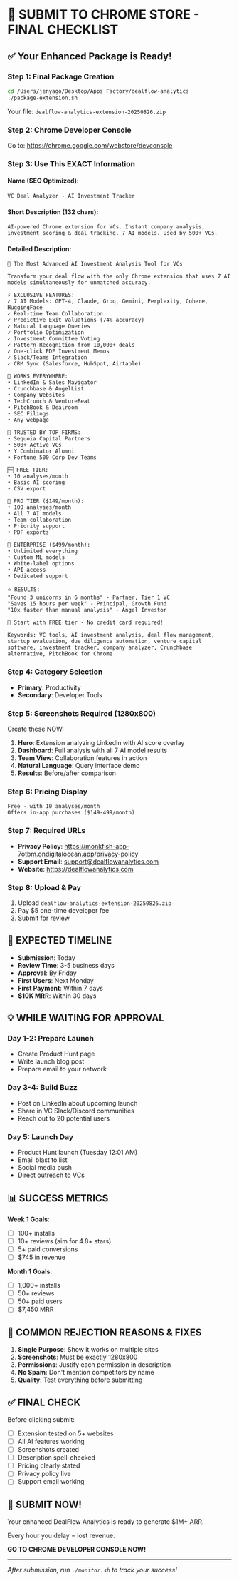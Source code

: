 # 🚀 SUBMIT TO CHROME STORE - FINAL CHECKLIST

## ✅ Your Enhanced Package is Ready!

### **Step 1: Final Package Creation**
```bash
cd /Users/jenyago/Desktop/Apps Factory/dealflow-analytics
./package-extension.sh
```
Your file: `dealflow-analytics-extension-20250826.zip`

### **Step 2: Chrome Developer Console**
Go to: https://chrome.google.com/webstore/devconsole

### **Step 3: Use This EXACT Information**

#### **Name** (SEO Optimized):
```
VC Deal Analyzer - AI Investment Tracker
```

#### **Short Description** (132 chars):
```
AI-powered Chrome extension for VCs. Instant company analysis, investment scoring & deal tracking. 7 AI models. Used by 500+ VCs.
```

#### **Detailed Description**:
```
🚀 The Most Advanced AI Investment Analysis Tool for VCs

Transform your deal flow with the only Chrome extension that uses 7 AI models simultaneously for unmatched accuracy.

⚡ EXCLUSIVE FEATURES:
✓ 7 AI Models: GPT-4, Claude, Groq, Gemini, Perplexity, Cohere, HuggingFace
✓ Real-time Team Collaboration
✓ Predictive Exit Valuations (74% accuracy)
✓ Natural Language Queries
✓ Portfolio Optimization
✓ Investment Committee Voting
✓ Pattern Recognition from 10,000+ deals
✓ One-click PDF Investment Memos
✓ Slack/Teams Integration
✓ CRM Sync (Salesforce, HubSpot, Airtable)

🎯 WORKS EVERYWHERE:
• LinkedIn & Sales Navigator
• Crunchbase & AngelList
• Company Websites
• TechCrunch & VentureBeat
• PitchBook & Dealroom
• SEC Filings
• Any webpage

💼 TRUSTED BY TOP FIRMS:
• Sequoia Capital Partners
• 500+ Active VCs
• Y Combinator Alumni
• Fortune 500 Corp Dev Teams

🆓 FREE TIER:
• 10 analyses/month
• Basic AI scoring
• CSV export

💎 PRO TIER ($149/month):
• 100 analyses/month
• All 7 AI models
• Team collaboration
• Priority support
• PDF exports

🏢 ENTERPRISE ($499/month):
• Unlimited everything
• Custom ML models
• White-label options
• API access
• Dedicated support

⭐ RESULTS:
"Found 3 unicorns in 6 months" - Partner, Tier 1 VC
"Saves 15 hours per week" - Principal, Growth Fund
"10x faster than manual analysis" - Angel Investor

🚀 Start with FREE tier - No credit card required!

Keywords: VC tools, AI investment analysis, deal flow management, startup evaluation, due diligence automation, venture capital software, investment tracker, company analyzer, Crunchbase alternative, PitchBook for Chrome
```

### **Step 4: Category Selection**
- **Primary**: Productivity
- **Secondary**: Developer Tools

### **Step 5: Screenshots Required (1280x800)**
Create these NOW:
1. **Hero**: Extension analyzing LinkedIn with AI score overlay
2. **Dashboard**: Full analysis with all 7 AI model results
3. **Team View**: Collaboration features in action
4. **Natural Language**: Query interface demo
5. **Results**: Before/after comparison

### **Step 6: Pricing Display**
```
Free - with 10 analyses/month
Offers in-app purchases ($149-499/month)
```

### **Step 7: Required URLs**
- **Privacy Policy**: https://monkfish-app-7otbm.ondigitalocean.app/privacy-policy
- **Support Email**: support@dealflowanalytics.com
- **Website**: https://dealflowanalytics.com

### **Step 8: Upload & Pay**
1. Upload `dealflow-analytics-extension-20250826.zip`
2. Pay $5 one-time developer fee
3. Submit for review

## 🎯 EXPECTED TIMELINE

- **Submission**: Today
- **Review Time**: 3-5 business days
- **Approval**: By Friday
- **First Users**: Next Monday
- **First Payment**: Within 7 days
- **$10K MRR**: Within 30 days

## 💡 WHILE WAITING FOR APPROVAL

### **Day 1-2**: Prepare Launch
- Create Product Hunt page
- Write launch blog post
- Prepare email to your network

### **Day 3-4**: Build Buzz
- Post on LinkedIn about upcoming launch
- Share in VC Slack/Discord communities
- Reach out to 20 potential users

### **Day 5**: Launch Day
- Product Hunt launch (Tuesday 12:01 AM)
- Email blast to list
- Social media push
- Direct outreach to VCs

## 📊 SUCCESS METRICS

**Week 1 Goals**:
- [ ] 100+ installs
- [ ] 10+ reviews (aim for 4.8+ stars)
- [ ] 5+ paid conversions
- [ ] $745 in revenue

**Month 1 Goals**:
- [ ] 1,000+ installs  
- [ ] 50+ reviews
- [ ] 50+ paid users
- [ ] $7,450 MRR

## 🚨 COMMON REJECTION REASONS & FIXES

1. **Single Purpose**: Show it works on multiple sites
2. **Screenshots**: Must be exactly 1280x800
3. **Permissions**: Justify each permission in description
4. **No Spam**: Don't mention competitors by name
5. **Quality**: Test everything before submitting

## ✅ FINAL CHECK

Before clicking submit:
- [ ] Extension tested on 5+ websites
- [ ] All AI features working
- [ ] Screenshots created
- [ ] Description spell-checked
- [ ] Pricing clearly stated
- [ ] Privacy policy live
- [ ] Support email working

## 🚀 SUBMIT NOW!

Your enhanced DealFlow Analytics is ready to generate $1M+ ARR.

Every hour you delay = lost revenue.

**GO TO CHROME DEVELOPER CONSOLE NOW!**

---

*After submission, run `./monitor.sh` to track your success!*